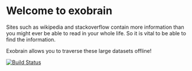 
# Welcome to exobrain

Sites such as wikipedia and stackoverflow contain more information
than you might ever be able to read in your whole life. So it is
vital to be able to find the information.

Exobrain allows you to traverse these large datasets offline!


[![Build Status](https://travis-ci.org/windelbouwman/exobrain.svg?branch=master)](https://travis-ci.org/windelbouwman/exobrain)


